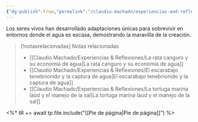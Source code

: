 ```yaml
---
{"dg-publish":true,"permalink":"/claudio-machado/experiencias-and-reflexiones/adaptaciones-de-los-seres-vivos-al-agua/","title":"Adaptaciones de los seres vivos al agua","tags":["adaptación","naturaleza"]}
---
```



Los seres vivos han desarrollado adaptaciones únicas para sobrevivir en entornos donde el agua es escasa, demostrando la maravilla de la creación. 



> [!notasrelacionadas] Notas relacionadas
> - [[Claudio Machado/Experiencias & Reflexiones/La rata canguro y su economía de agua\|La rata canguro y su economía de agua]]
> - [[Claudio Machado/Experiencias & Reflexiones/El escarabajo tenebrionido y la captura de agua\|El escarabajo tenebrionido y la captura de agua]]
> - [[Claudio Machado/Experiencias & Reflexiones/La tortuga marina laúd y el manejo de la sal\|La tortuga marina laúd y el manejo de la sal]]

<%* tR += await tp.file.include("[[Pie de página\|Pie de página]]") %>